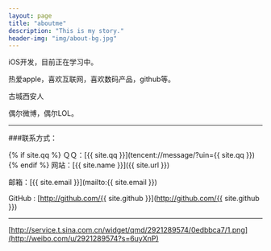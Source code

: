 ```yaml
---
layout: page
title: "aboutme"
description: "This is my story."
header-img: "img/about-bg.jpg"
---
```


iOS开发，目前正在学习中。     

热爱apple，喜欢互联网，喜欢数码产品，github等。            

古城西安人       

偶尔微博，偶尔LOL。  

---

###联系方式：

{% if site.qq %}
ＱＱ：[{{ site.qq }}](tencent://message/?uin={{ site.qq }})
{% endif %}
网站：[{{ site.name }}]({{ site.url }})

邮箱：[{{ site.email }}](mailto:{{ site.email }})

GitHub : [http://github.com/{{ site.github }}](http://github.com/{{ site.github }})

----





[http://service.t.sina.com.cn/widget/qmd/2921289574/0edbbca7/1.png](http://weibo.com/u/2921289574?s=6uyXnP)
